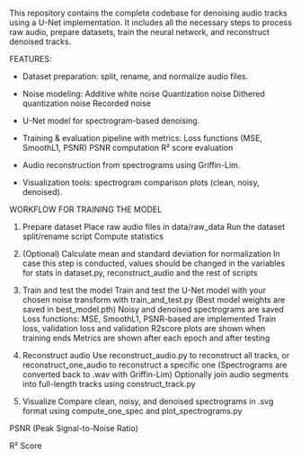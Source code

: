 This repository contains the complete codebase for denoising audio tracks using a U-Net implementation.
It includes all the necessary steps to process raw audio, prepare datasets, train the neural network, and reconstruct denoised tracks.

FEATURES:
- Dataset preparation: split, rename, and normalize audio files.

- Noise modeling:
    Additive white noise
    Quantization noise
    Dithered quantization noise
    Recorded noise

- U-Net model for spectrogram-based denoising.

- Training & evaluation pipeline with metrics:
    Loss functions (MSE, SmoothL1, PSNR)
    PSNR computation
    R² score evaluation

 - Audio reconstruction from spectrograms using Griffin-Lim.

 - Visualization tools: spectrogram comparison plots (clean, noisy, denoised).

WORKFLOW FOR TRAINING THE MODEL
1. Prepare dataset
    Place raw audio files in data/raw_data
    Run the dataset split/rename script
    Compute statistics

2. (Optional) Calculate mean and standard deviation for normalization
    In case this step is conducted, values should be changed in the variables for stats in dataset.py, reconstruct_audio and the rest of scripts
   
4. Train and test the model
    Train and test the U-Net model with your chosen noise transform with train_and_test.py
    (Best model weights are saved in best_model.pth)
    Noisy and denoised spectrograms are saved
    Loss functions: MSE, SmoothL1, PSNR-based are implemented
    Train loss, validation loss and validation R2score plots are shown when training ends
    Metrics are shown after each epoch and after testing

6. Reconstruct audio
   Use reconstruct_audio.py to reconstruct all tracks, or reconstruct_one_audio to reconstruct a specific one
   (Spectrograms are converted back to .wav with Griffin-Lim)
   Optionally join audio segments into full-length tracks using construct_track.py

7. Visualize
   Compare clean, noisy, and denoised spectrograms in .svg format using compute_one_spec and plot_spectrograms.py



PSNR (Peak Signal-to-Noise Ratio)

R² Score
